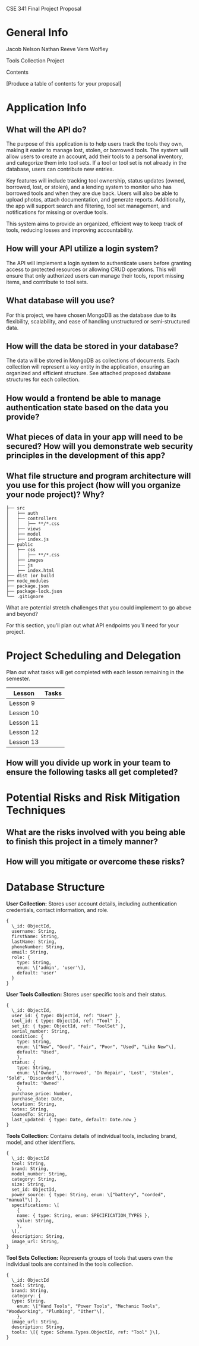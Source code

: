 CSE 341 Final Project Proposal

# General Info

Jacob Nelson
Nathan Reeve
Vern Wolfley

Tools Collection Project

Contents

\[Produce a table of contents for your proposal\]

# Application Info

## What will the API do?

The purpose of this application is to help users track the tools they own, making it easier to manage lost, stolen, or borrowed tools. The system will allow users to create an account, add their tools to a personal inventory, and categorize them into tool sets. If a tool or tool set is not already in the database, users can contribute new entries.

Key features will include tracking tool ownership, status updates (owned, borrowed, lost, or stolen), and a lending system to monitor who has borrowed tools and when they are due back. Users will also be able to upload photos, attach documentation, and generate reports. Additionally, the app will support search and filtering, tool set management, and notifications for missing or overdue tools.

This system aims to provide an organized, efficient way to keep track of tools, reducing losses and improving accountability.

## How will your API utilize a login system?

The API will implement a login system to authenticate users before granting access to protected resources or allowing CRUD operations. This will ensure that only authorized users can manage their tools, report missing items, and contribute to tool sets.

## What database will you use?

For this project, we have chosen MongoDB as the database due to its flexibility, scalability, and ease of handling unstructured or semi-structured data.

## How will the data be stored in your database?

The data will be stored in MongoDB as collections of documents. Each collection will represent a key entity in the application, ensuring an organized and efficient structure. See attached proposed database structures for each collection.

## How would a frontend be able to manage authentication state based on the data you provide?

## What pieces of data in your app will need to be secured? How will you demonstrate web security principles in the development of this app?

## What file structure and program architecture will you use for this project (how will you organize your node project)? Why?
```
├── src
│   ├── auth
│   ├── controllers
│   │   ├── **/*.css
│   ├── views
│   ├── model
│   ├── index.js
├── public
│   ├── css
│   │   ├── **/*.css
│   ├── images
│   ├── js
│   ├── index.html
├── dist (or build
├── node_modules
├── package.json
├── package-lock.json
└── .gitignore
```
What are potential stretch challenges that you could implement to go above and beyond?

For this section, you’ll plan out what API endpoints you’ll need for your project.

# Project Scheduling and Delegation

Plan out what tasks will get completed with each lesson remaining in the semester.

| Lesson    | Tasks |
| --------- | ----- |
| Lesson 9  |       |
| Lesson 10 |       |
| Lesson 11 |       |
| Lesson 12 |       |
| Lesson 13 |       |

## How will you divide up work in your team to ensure the following tasks all get completed?

# Potential Risks and Risk Mitigation Techniques

## What are the risks involved with you being able to finish this project in a timely manner?

## How will you mitigate or overcome these risks?

# Database Structure

**User Collection:** Stores user account details, including authentication credentials, contact information, and role.

```
{
  \_id: ObjectId,
  username: String,
  firstName: String,
  lastName: String,
  phoneNumber: String,
  email: String,
  role: {
    type: String,
    enum: \['admin', 'user'\],
    default: 'user'
  }
}
```

**User Tools Collection:** Stores user specific tools and their status.

```
{
  \_id: ObjectId,
  user_id: { type: ObjectId, ref: "User" },
  tool_id: { type: ObjectId, ref: "Tool" },
  set_id: { type: ObjectId, ref: "ToolSet" },
  serial_number: String,
  condition: {
    type: String,
    enum: \["New", "Good", "Fair", "Poor", "Used", "Like New"\],
    default: "Used",
    },
  status: {
    type: String,
    enum: \['Owned', 'Borrowed', 'In Repair', 'Lost', 'Stolen', 'Sold', 'Discarded'\],
    default: 'Owned'
    },
  purchase_price: Number,
  purchase_date: Date,
  location: String,
  notes: String,
  loanedTo: String,
  last_updated: { type: Date, default: Date.now }
}
```

**Tools Collection:** Contains details of individual tools, including brand, model, and other identifiers.

```
{
  \_id: ObjectId
  tool: String,
  brand: String,
  model_number: String,
  category: String,
  size: String,
  set_id: ObjectId,
  power_source: { type: String, enum: \["battery", "corded", "manual"\] },
  specifications: \[
    {
    name: { type: String, enum: SPECIFICATION_TYPES },
    value: String,
    },
  \],
  description: String,
  image_url: String,
}
```

**Tool Sets Collection:** Represents groups of tools that users own the individual tools are contained in the tools collection.

```
{
  \_id: ObjectId
  tool: String,
  brand: String,
  category: {
  type: String,
    enum: \["Hand Tools", "Power Tools", "Mechanic Tools", "Woodworking", "Plumbing", "Other"\],
    },
  image_url: String,
  description: String,
  tools: \[{ type: Schema.Types.ObjectId, ref: "Tool" }\],
}
```
